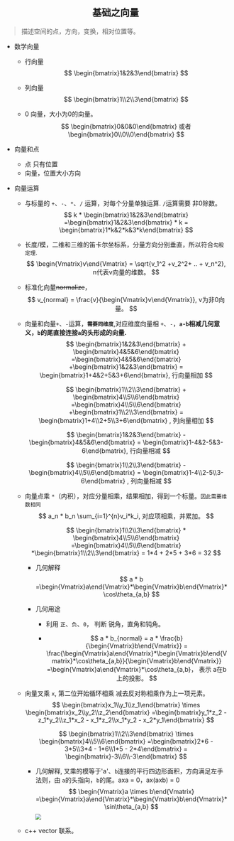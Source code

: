 ## <center> 基础之向量</center>

> 描述空间的点，方向，变换，相对位置等。



- 数学向量

  - 行向量
    $$
    \begin{bmatrix}1&2&3\end{bmatrix}
    $$
    

  - 列向量
    $$
    \begin{bmatrix}1\\2\\3\end{bmatrix}
    $$

  - 0 向量，大小为0的向量。
    $$
    \begin{bmatrix}0&0&0\end{bmatrix} 或者 \begin{bmatrix}0\\0\\0\end{bmatrix}
    $$
    

- 向量和点

  - 点 只有位置
  - 向量，位置大小方向

- 向量运算

  - 与标量的 `+`、`-`、`*`、`/` 运算，对每个分量单独运算. `/`运算需要 非0除数。
    $$
    k * \begin{bmatrix}1&2&3\end{bmatrix} =\begin{bmatrix}1&2&3\end{bmatrix} * k = \begin{bmatrix}1*k&2*k&3*k\end{bmatrix}
    $$

  - 长度/模，二维和三维的笛卡尔坐标系，分量方向分别垂直，所以符合`勾股定理`.
    $$
    \begin{Vmatrix}v\end{Vmatrix} = \sqrt{v_1^2 +v_2^2+ .. + v_n^2}, n代表v向量的维数。
    $$

  - 标准化向量~~normalize~~，
    $$
    v_{normal} = \frac{v}{\begin{Vmatrix}v\end{Vmatrix}}, v为非0向量。
    $$

  - 向量和向量`+`、`-`运算，**`需要同维度`**,对应维度向量相 `+`、`-`，**`a-b`相减几何意义，`b`的尾直接连接`a`的头形成的向量.**
    $$
    \begin{bmatrix}1&2&3\end{bmatrix} + \begin{bmatrix}4&5&6\end{bmatrix} =\begin{bmatrix}4&5&6\end{bmatrix} +\begin{bmatrix}1&2&3\end{bmatrix} = \begin{bmatrix}1+4&2+5&3+6\end{bmatrix}, 行向量相加
    $$

    $$
    \begin{bmatrix}1\\2\\3\end{bmatrix} + \begin{bmatrix}4\\5\\6\end{bmatrix} =\begin{bmatrix}4\\5\\6\end{bmatrix} +\begin{bmatrix}1\\2\\3\end{bmatrix} = \begin{bmatrix}1+4\\2+5\\3+6\end{bmatrix} , 列向量相加
    $$

    $$
    \begin{bmatrix}1&2&3\end{bmatrix} - \begin{bmatrix}4&5&6\end{bmatrix} = \begin{bmatrix}1-4&2-5&3-6\end{bmatrix}, 行向量相减
    $$

    $$
    \begin{bmatrix}1\\2\\3\end{bmatrix} - \begin{bmatrix}4\\5\\6\end{bmatrix} = \begin{bmatrix}1-4\\2-5\\3-6\end{bmatrix} , 列向量相减
    $$

  - 向量点乘 `*`（内积），对应分量相乘，结果相加，得到一个标量。`因此需要维数相同`
    $$
    a_n * b_n \sum_{i=1}^{n}v_i*k_i, 对应项相乘，并累加。
    $$
    
    $$
    \begin{bmatrix}1\\2\\3\end{bmatrix} * \begin{bmatrix}4\\5\\6\end{bmatrix} =\begin{bmatrix}4\\5\\6\end{bmatrix} *\begin{bmatrix}1\\2\\3\end{bmatrix} = 1*4 + 2*5 + 3*6 = 32
    $$

    - 几何解释
      $$
      a * b =\begin{Vmatrix}a\end{Vmatrix}*\begin{Vmatrix}b\end{Vmatrix}*\cos\theta_{a,b}
      $$

    - 几何用途

      - 利用 `正`、`负`、`0`， 判断 锐角，直角和钝角。

      - $$
        a * b_{normal} = a * \frac{b}{\begin{Vmatrix}b\end{Vmatrix}} = \frac{\begin{Vmatrix}a\end{Vmatrix}*\begin{Vmatrix}b\end{Vmatrix}*\cos\theta_{a,b}}{\begin{Vmatrix}b\end{Vmatrix}}
        =\begin{Vmatrix}a\end{Vmatrix}*\cos\theta_{a,b}， 表示 a在b上的投影。
        $$

        

  - 向量叉乘 `x`, 第二位开始循环相乘 减去反对称相乘作为上一项元素。
    $$
    \begin{bmatrix}x_1\\y_1\\z_1\end{bmatrix} \times \begin{bmatrix}x_2\\y_2\\z_2\end{bmatrix} =\begin{bmatrix}y_1*z_2 - z_1*y_2\\z_1*x_2 - x_1*z_2\\x_1*y_2 - x_2*y_1\end{bmatrix}
    $$

    $$
    \begin{bmatrix}1\\2\\3\end{bmatrix} \times \begin{bmatrix}4\\5\\6\end{bmatrix} =\begin{bmatrix}2*6 - 3*5\\3*4 - 1*6\\1*5 - 2*4\end{bmatrix} = \begin{bmatrix}-3\\6\\-3\end{bmatrix}
    $$

    - 几何解释, 叉乘的模等于'a'、`b`连接的平行四边形面积，方向满足左手法则，由 `a`的头指向，`b`的尾。axa = 0，ax(axb) = 0
      $$
      \begin{Vmatrix}a \times b\end{Vmatrix} =\begin{Vmatrix}a\end{Vmatrix}*\begin{Vmatrix}b\end{Vmatrix}*\sin\theta_{a,b}
      $$
      <img src="D:\gitworkspace\WebSource\imgs\cross.png" style="zoom:80%;" />

  - c++ vector 联系。